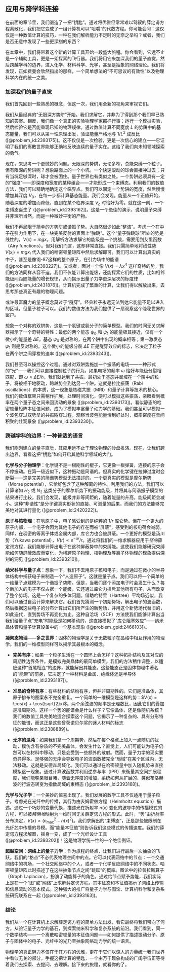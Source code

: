 ## 应用与跨学科连接

在前面的章节里，我们锻造了一把“钥匙”。通过将优雅但常常难以驾驭的薛定谔方程离散化，我们把它变成了一组计算机可以“咀嚼”的代数方程。你可能会问：这仅仅是一种数值计算的技巧，一种在我们解析能力不足时的无奈之举吗？或者，我们是否无意中发现了一些更深刻的东西？

在本章中，我们将带着这个新的计算工具开始一段盛大旅程。你会看到，它远不止是一个辅助工具，更是一架探索的飞行器。我们将用它来加深我们的量子直觉，然后跨越学科的边界，进入化学、材料科学、光学，甚至是抽象的网络理论。我们将发现，正如费曼会欣然指出的那样，一个简单想法的“不可思议的有效性”以及物理科学内在的统一之美。

### 加深我们的量子直觉

我们首先回到一些熟悉的概念，但这一次，我们用全新的视角来审视它们。

我们从最经典的“无限深方势阱”开始。我们求解它，并非为了得到那个我们早已熟知的答案。相反，我们像一个真正的实验物理学家那样行事：运行一个模拟实验，然后检验它是否能重现已知的物理规律。通过数值计算不同宽度 $L$ 的势阱中的基态能量，我们可以从第一性原理出发，验证能量严格地与 $1/L^2$ 成反比 ([@problem_id:2393175])。这不仅仅是一次检验，更是一次信心的建立——它证明了我们的离散世界能够正确地反映连续的量子实在。这给了我们向未知领域探索的勇气。

现在，来思考一个更微妙的问题。无限深的势阱，无论多窄，总能束缚一个粒子。但有限深的势阱呢？想象路面上的一个小坑。一个快速滚动的球会直接冲过去；只有当坑足够深时，球才会被困住。量子世界也有类似之处。一个势阱必须具有一定的“强度”——即深度和宽度的某种组合——才能形成一个束缚态。利用我们的数值方法，我们可以精确地确定这个临界点。我们可以固定一个势阱的宽度，然后慢慢增加其深度 $V_0$，在每一步都计算基态能量。我们会发现，能量从一个正值开始，随着深度的增加而降低，直到在某个临界深度 $V_c$ 时恰好为零。就在这一刻，一个束缚态诞生了 ([@problem_id:2393162])。这是一个绝佳的演示，说明量子束缚并非理所当然，而是一种微妙平衡的产物。

我们不再局限于简单的方势阱或谐振子势。大自然很少如此“整洁”。考虑一个在中子在引力作用下，在一块完美反射的表面上“弹跳”。这个“量子弹跳球”所处的势是线性的，$V(x) = mgx$。用解析方法求解它的能级是一个挑战，需要用到艾里函数（Airy functions）。但对我们而言，这却非常直接。我们只需简单地将线性势 $V(x_i) = mgx_i$ 代入我们的哈密顿量矩阵中然后求解即可。我们可以计算出真实的中子，甚至是像铷-87这样的整个原子，在引力场中的能谱 ([@problem_id:2393227])。又或者，面对一个像 $V(x) = \lambda x^4$ 这样奇特的势，我们的方法同样从容不迫。我们不仅能计算出能级，还能探索它们的性质，比如相邻能级间距随能量的增长规律，从而揭示出量子力学更深层次的标度律 ([@problem_id:2431876])。计算机完成了繁重的计算，让我们得以解放出来，去思考那些真正有趣的物理问题。

或许最富魔力的量子概念莫过于“隧穿”。经典粒子永远无法到达它能量不足以进入的区域，但量子粒子可以。我们的数值方法为我们提供了一扇观察这个隐秘世界的窗户。

想象一个对称的双阱势，这是一个氢键或氨分子的简单模型。我们的时间无关求解器揭示了一个奇特的特性：最低的两个能态 $\psi_0$ 和 $\psi_1$ 的能量极其接近，仅有一个微小的能量差 $\Delta E$。基态 $\psi_0$ 是对称的，在两个阱中出现的概率相等；第一激发态 $\psi_1$ 则是反对称的。这个微小的能级分裂 $\Delta E$ 正是隧穿效应的标志，它决定了粒子在两个阱之间穿梭的速率 ([@problem_id:2393243])。

我们甚至可以操控这个过程。通过对双阱势施加一个振荡的电场——一种形式的“光”——我们可以直接控制粒子的行为。如果电场的频率 $\omega$ 恰好与能级分裂相匹配，即 $\omega \approx \Delta E/\hbar$，我们就达到了共振。最初处于基态并局域在一个阱中的粒子，将被相干地驱动，跨越势垒到达另一个阱。这就是拉比振荡（Rabi oscillations）的本质，这一现象是核磁共振（MRI）和量子计算等技术的核心。我们的数值框架只需稍作扩展，处理时间演化，便可以模拟这些振荡，亲眼看到概率在两个量子态之间来回流动的景象 ([@problem_id:2393173])。看似静态的哈密顿量矩阵本征值问题，成为了模拟丰富量子动力学的基础。我们甚至可以模拟一个波包穿过双势垒的共振隧穿过程，观察当波包能量恰到好处时，概率密度在垒间积聚的壮观景象 ([@problem_id:2393230])。

### 跨越学科的边界：一种普适的语言

我们刚刚建立的量子直觉，其应用远不止于理论物理的沙盘推演。现在，让我们跨出边界，看看这把“钥匙”如何开启其他科学领域的大门。

**化学与分子物理学**：化学键不是一根刚性的棍子，它更像一根弹簧，连接的原子会不停振动。在第一级近似下，这种振动是简谐的。但真实的化学键在拉伸过度时会断裂——这是完美的简谐势模型无法描述的。一个更真实的模型是摩尔斯势（Morse potential），它恰好包含了这种解离的特性。利用我们的方法，我们可以计算诸如 $H_2$ 或 $N_2$ 这类分子的摩尔斯势下的振动能级，并将其与简谐振子模型的结果进行比较。我们会发现，能级并非等间距的，随着能量的升高，能级间距会减小。这种“非谐性”是分子键真实形状的直接、可测量的后果，而我们的方法能够完美地对其进行量化 ([@problem_id:2420222])。

**原子与核物理**：在氢原子中，电子感受到的是纯粹的 $1/r$ 库仑势。但在一个更大的原子内部，一个电子会因为其他电子的存在而被“屏蔽”，感受到的核电荷会减弱。同样，在稠密的等离子体或金属内部，库仑力也会被屏蔽。一个更好的模型是汤川势（Yukawa potential），$V(r) \propto e^{-ar}/r$。通过将我们的一维求解器应用于*径向*薛定谔方程，我们能够计算出电子在这种屏蔽势中的束缚能。这使我们能够研究束缚能如何随屏蔽效应而变化，为横跨原子物理、核物理及等离子体物理的现象提供深刻的洞见 ([@problem_id:2393210])。

**纳米科学与量子点**：想象一下，我们不去用原子核和电子，而是通过在微小的半导体结构中捕获电子来制造一个“人造原子”。这就是量子点。我们可以将一个简单的一维量子点建模为一个谐振子势阱。但是，当我们逐个添加电子时会发生什么？每个新加入的电子不仅占据一个能级，它还通过库仑力排斥其他所有电子，从而改变了整个势场。这是一个复杂的多体问题。借助哈特里（Hartree）平均场近似，我们可以通过自洽计算来解决它。我们首先猜测一个初始势场，解出电子的波函数，然后根据这些电子的分布计算出它们所产生的新势场，并用这个新势场代替旧的，如此迭代，直到势场不再变化为止。这种自洽场（SCF）方法使我们能够计算出当我们给量子点“充电”时能级是如何移动的，这直接模拟了“库仑阻塞效应”——纳米晶体管和量子计算设备中的一个基本现象 ([@problem_gpid:2466103])。

**凝聚态物理——多之世界**：固体的物理学是关于无数粒子在晶格中相互作用的物理学。我们的一维模型同样可以揭示其最根本的概念。

*   **完美有序**：如果一个粒子生活在一个圆环上会怎样？这种拓扑结构及其对应的周期性边界条件，是模拟完美晶体的最简单模型。我们的方法稍作调整，以适应这种“首尾相连”的边界，就能解出其能态。这些能态正是固体物理中著名的“能带”的前身，它决定了一种材料是金属、绝缘体还是半导体 ([@problem_id:2393187])。

*   **准晶的奇特有序**：有些材料的结构有序，但并非周期性的。它们是准晶体，其原子排布的图案永不完全重复。一个简单的一维模型是这样的势：$V(x) = \cos(x) + \cos(\sqrt{2}x)$。两个余弦波的频率是无理数比，因此它们的叠加是准周期的。这样一个势的能谱会是什么样子？它像晶体，还是像随机系统？我们的数值工具完美地适合探索这个问题，它揭示了一种复杂的、具有分形特征的能谱，而这正是这些曾获诺贝尔奖的迷人材料的标志 ([@problem_id:2388889])。

*   **无序的混沌**：如果我们拿一个周期势，然后在每个格点上加入一点随机的扰动，模仿含有杂质的不完美晶体，会发生什么？直觉上，人们可能认为电子仍然可以在材料中移动，只是会受到一些额外的散射。然而，量子力学的现实要奇异得多。足够强的无序会导致电子的波函数被完全“局域”在某个区域内，无法移动。这就是安德森局域化。我们可以通过在哈密顿量中加入随机势来直接模拟这一现象。通过计算波函数并利用逆参与率（IPR）来衡量其空间扩展程度，我们能够亲眼目睹，随着无序度的增加，系统如何从扩展的、类似布洛赫波的行波态转变为指数局域的束缚态 ([@problem_id:2393168])。

**光学与光子学**：一个美妙的惊喜出现了。我们发展的数学工具不仅适用于量子粒子。考虑光在光纤中的传播，其行为由亥姆霍兹方程（Helmholtz equation）描述。通过一个巧妙的变量代换，描述光在折射率 $n(x)$ 变化的波导中的传播模式的方程，可以被*精确地*映射为一维时间无关薛定谔方程的形式。此时，“势”由折射率分布决定，$V(x) \propto (n_{\text{max}}^2 - n(x)^2)$。我们求解出的“束缚态”，正是那些被限制在光纤芯中传播的导模。而“能量本征值”则告诉我们这些模式的传播速度。我们的薛定谔方程求解器，摇身一变，成了一个光纤设计工具 ([@problem_id:2393202])！这是物理学统一性的一个绝佳例证。

**超越空间：网络上的量子力学**：作为旅程的终点，让我们进行最后一次抽象的飞跃。我们的“格点”不必代表物理空间中的点。它可以代表网络中的节点：一个交通网络中的机场，一个社交网络中的个人，或者一个化学反应网络中的不同状态。哈密顿量矩阵此时描述了在这些抽象节点之间“跳跃”的概率。图论中的拉普拉斯算子（Graph Laplacian），扮演了动能算子的角色。通过给节点赋予势能，我们实际上是在一个“图”或“网络”上求解薛定谔方程。其本征态和本征值揭示了网络上传输和信息流动的基本模式。这种强大的推广将量子力学与图论、计算机科学和复杂系统研究联系在一起 ([@problem_id:2393163])。

### 结论

我们从一个在计算机上求解薛定谔方程的简单方法出发，看它最终将我们带向了何方。从验证量子力学的基石，到探索纳米科学和复杂系统的前沿。我们看到，同一个数学结构——一个离散哈密顿量的本征值问题——如何提供了描述振动分子、原子与固体中的电子、光纤中的光乃至抽象网络动力学的统一语言。

物理学的真正魅力不仅在于其方程的优雅，更在于它们以惊人的力量统一我们世界中看似无关的部分。手握这把计算的钥匙，一个由万千现象构成的广阔宇宙正等待着我们去探索、去提问、去理解。接下来的旅程，就看你的了。